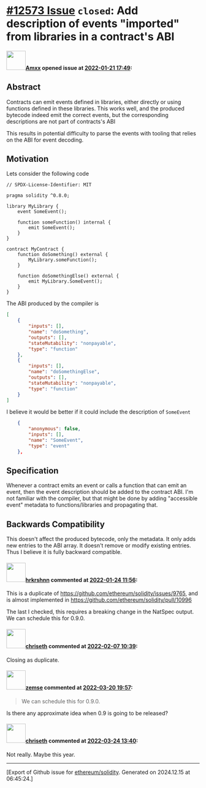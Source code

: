 # [\#12573 Issue](https://github.com/ethereum/solidity/issues/12573) `closed`: Add description of events "imported" from libraries in a contract's ABI

#### <img src="https://avatars.githubusercontent.com/u/2432299?v=4" width="50">[Amxx](https://github.com/Amxx) opened issue at [2022-01-21 17:49](https://github.com/ethereum/solidity/issues/12573):

## Abstract

Contracts can emit events defined in libraries, either directly or using functions defined in these libraries. This works well, and the produced bytecode indeed emit the correct events, but the corresponding descriptions are not part of contracts's ABI

This results in potential difficulty to parse the events with tooling that relies on the ABI for event decoding.

## Motivation

Lets consider the following code
```solidity
// SPDX-License-Identifier: MIT

pragma solidity ^0.8.0;

library MyLibrary {
    event SomeEvent();

    function someFunction() internal {
        emit SomeEvent();
    }
}

contract MyContract {
    function doSomething() external {
        MyLibrary.someFunction();
    }

    function doSomethingElse() external {
        emit MyLibrary.SomeEvent();
    }
}
```

The ABI produced by the compiler is 

```json
[
	{
		"inputs": [],
		"name": "doSomething",
		"outputs": [],
		"stateMutability": "nonpayable",
		"type": "function"
	},
	{
		"inputs": [],
		"name": "doSomethingElse",
		"outputs": [],
		"stateMutability": "nonpayable",
		"type": "function"
	}
]
```

I believe it would be better if it could include the description of `SomeEvent`

```json
	{
		"anonymous": false,
		"inputs": [],
		"name": "SomeEvent",
		"type": "event"
	},
```

## Specification

Whenever a contract emits an event or calls a function that can emit an event, then the event description should be added to the contract ABI. I'm not familiar with the compiler, but that might be done by adding "accessible event" metadata to functions/libraries and propagating that.

## Backwards Compatibility

This doesn't affect the produced bytecode, only the metadata. It only adds new entries to the ABI array. It doesn't remove or modify existing entries. Thus I believe it is fully backward compatible.


#### <img src="https://avatars.githubusercontent.com/u/13174375?u=52d702cb6bec53b561afa293cf9cd53ef7a63924&v=4" width="50">[hrkrshnn](https://github.com/hrkrshnn) commented at [2022-01-24 11:56](https://github.com/ethereum/solidity/issues/12573#issuecomment-1020021456):

This is a duplicate of https://github.com/ethereum/solidity/issues/9765, and is almost implemented in https://github.com/ethereum/solidity/pull/10996

The last I checked, this requires a breaking change in the NatSpec output. We can schedule this for 0.9.0.

#### <img src="https://avatars.githubusercontent.com/u/9073706?v=4" width="50">[chriseth](https://github.com/chriseth) commented at [2022-02-07 10:39](https://github.com/ethereum/solidity/issues/12573#issuecomment-1031320595):

Closing as duplicate.

#### <img src="https://avatars.githubusercontent.com/u/22412996?u=d91a07517a0c02cb39e45f71a6d0f1f0c5bbd9cb&v=4" width="50">[zemse](https://github.com/zemse) commented at [2022-03-20 19:57](https://github.com/ethereum/solidity/issues/12573#issuecomment-1073338331):

> We can schedule this for 0.9.0.

Is there any approximate idea when 0.9 is going to be released?

#### <img src="https://avatars.githubusercontent.com/u/9073706?v=4" width="50">[chriseth](https://github.com/chriseth) commented at [2022-03-24 13:40](https://github.com/ethereum/solidity/issues/12573#issuecomment-1077640830):

Not really. Maybe this year.


-------------------------------------------------------------------------------



[Export of Github issue for [ethereum/solidity](https://github.com/ethereum/solidity). Generated on 2024.12.15 at 06:45:24.]
